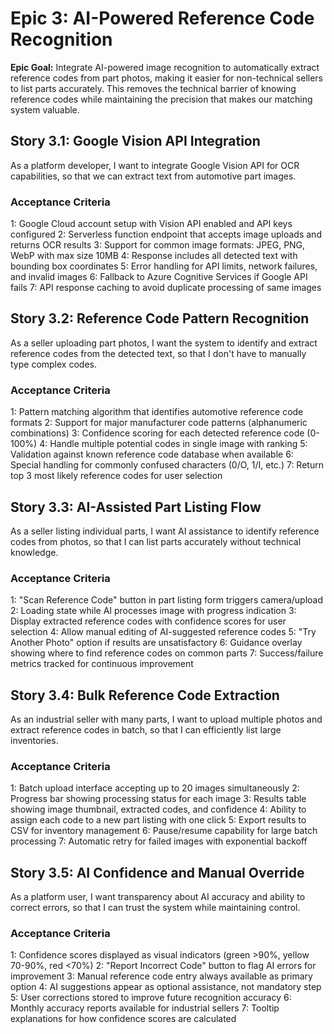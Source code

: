 # Epic 3: AI-Powered Reference Code Recognition

**Epic Goal:** Integrate AI-powered image recognition to automatically extract reference codes from part photos, making it easier for non-technical sellers to list parts accurately. This removes the technical barrier of knowing reference codes while maintaining the precision that makes our matching system valuable.

## Story 3.1: Google Vision API Integration

As a platform developer,
I want to integrate Google Vision API for OCR capabilities,
so that we can extract text from automotive part images.

### Acceptance Criteria

1: Google Cloud account setup with Vision API enabled and API keys configured
2: Serverless function endpoint that accepts image uploads and returns OCR results
3: Support for common image formats: JPEG, PNG, WebP with max size 10MB
4: Response includes all detected text with bounding box coordinates
5: Error handling for API limits, network failures, and invalid images
6: Fallback to Azure Cognitive Services if Google API fails
7: API response caching to avoid duplicate processing of same images

## Story 3.2: Reference Code Pattern Recognition

As a seller uploading part photos,
I want the system to identify and extract reference codes from the detected text,
so that I don't have to manually type complex codes.

### Acceptance Criteria

1: Pattern matching algorithm that identifies automotive reference code formats
2: Support for major manufacturer code patterns (alphanumeric combinations)
3: Confidence scoring for each detected reference code (0-100%)
4: Handle multiple potential codes in single image with ranking
5: Validation against known reference code database when available
6: Special handling for commonly confused characters (0/O, 1/I, etc.)
7: Return top 3 most likely reference codes for user selection

## Story 3.3: AI-Assisted Part Listing Flow

As a seller listing individual parts,
I want AI assistance to identify reference codes from photos,
so that I can list parts accurately without technical knowledge.

### Acceptance Criteria

1: "Scan Reference Code" button in part listing form triggers camera/upload
2: Loading state while AI processes image with progress indication
3: Display extracted reference codes with confidence scores for user selection
4: Allow manual editing of AI-suggested reference codes
5: "Try Another Photo" option if results are unsatisfactory
6: Guidance overlay showing where to find reference codes on common parts
7: Success/failure metrics tracked for continuous improvement

## Story 3.4: Bulk Reference Code Extraction

As an industrial seller with many parts,
I want to upload multiple photos and extract reference codes in batch,
so that I can efficiently list large inventories.

### Acceptance Criteria

1: Batch upload interface accepting up to 20 images simultaneously
2: Progress bar showing processing status for each image
3: Results table showing image thumbnail, extracted codes, and confidence
4: Ability to assign each code to a new part listing with one click
5: Export results to CSV for inventory management
6: Pause/resume capability for large batch processing
7: Automatic retry for failed images with exponential backoff

## Story 3.5: AI Confidence and Manual Override

As a platform user,
I want transparency about AI accuracy and ability to correct errors,
so that I can trust the system while maintaining control.

### Acceptance Criteria

1: Confidence scores displayed as visual indicators (green >90%, yellow 70-90%, red <70%)
2: "Report Incorrect Code" button to flag AI errors for improvement
3: Manual reference code entry always available as primary option
4: AI suggestions appear as optional assistance, not mandatory step
5: User corrections stored to improve future recognition accuracy
6: Monthly accuracy reports available for industrial sellers
7: Tooltip explanations for how confidence scores are calculated
